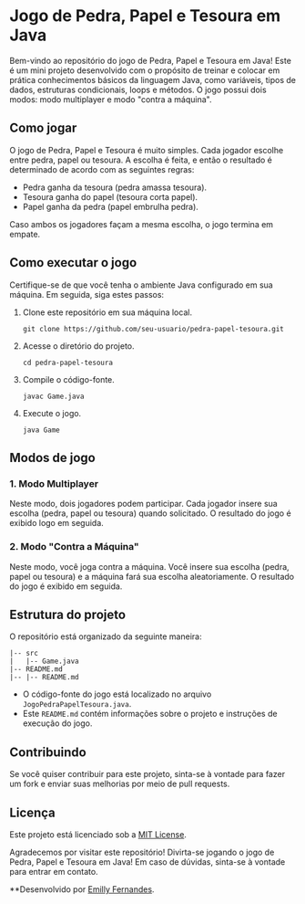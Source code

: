 # Jogo de Pedra, Papel e Tesoura em Java

Bem-vindo ao repositório do jogo de Pedra, Papel e Tesoura em Java! Este é um mini projeto desenvolvido com o propósito de treinar e colocar em prática conhecimentos básicos da linguagem Java, como variáveis, tipos de dados, estruturas condicionais, loops e métodos. O jogo possui dois modos: modo multiplayer e modo "contra a máquina".

## Como jogar

O jogo de Pedra, Papel e Tesoura é muito simples. Cada jogador escolhe entre pedra, papel ou tesoura. A escolha é feita, e então o resultado é determinado de acordo com as seguintes regras:

- Pedra ganha da tesoura (pedra amassa tesoura).
- Tesoura ganha do papel (tesoura corta papel).
- Papel ganha da pedra (papel embrulha pedra).

Caso ambos os jogadores façam a mesma escolha, o jogo termina em empate.

## Como executar o jogo

Certifique-se de que você tenha o ambiente Java configurado em sua máquina. Em seguida, siga estes passos:

1. Clone este repositório em sua máquina local.
   ```
   git clone https://github.com/seu-usuario/pedra-papel-tesoura.git
   ```

2. Acesse o diretório do projeto.
   ```
   cd pedra-papel-tesoura
   ```

3. Compile o código-fonte.
   ```
   javac Game.java
   ```

4. Execute o jogo.
   ```
   java Game
   ```

## Modos de jogo

### 1. Modo Multiplayer

Neste modo, dois jogadores podem participar. Cada jogador insere sua escolha (pedra, papel ou tesoura) quando solicitado. O resultado do jogo é exibido logo em seguida.

### 2. Modo "Contra a Máquina"

Neste modo, você joga contra a máquina. Você insere sua escolha (pedra, papel ou tesoura) e a máquina fará sua escolha aleatoriamente. O resultado do jogo é exibido em seguida.

## Estrutura do projeto

O repositório está organizado da seguinte maneira:

```
|-- src
|   |-- Game.java
|-- README.md
|-- |-- README.md
```

- O código-fonte do jogo está localizado no arquivo `JogoPedraPapelTesoura.java`.
- Este `README.md` contém informações sobre o projeto e instruções de execução do jogo.

## Contribuindo

Se você quiser contribuir para este projeto, sinta-se à vontade para fazer um fork e enviar suas melhorias por meio de pull requests.

## Licença

Este projeto está licenciado sob a [MIT License](LICENSE).

Agradecemos por visitar este repositório! Divirta-se jogando o jogo de Pedra, Papel e Tesoura em Java! Em caso de dúvidas, sinta-se à vontade para entrar em contato.

**Desenvolvido por [Emilly Fernandes](https://github.com/emilyfas).
